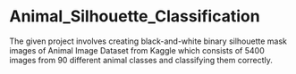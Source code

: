 # Animal_Silhouette_Classification
The given project involves creating black-and-white binary silhouette mask images of Animal Image Dataset from Kaggle which consists of 5400 images from 90 different animal classes and classifying them correctly. 
